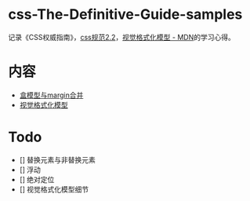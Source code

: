 # css-The-Definitive-Guide-samples

记录《CSS权威指南》，[css规范2.2](https://www.w3.org/TR/CSS22/Overview.html#minitoc)，[视觉格式化模型 - MDN](https://developer.mozilla.org/zh-CN/docs/Web/Guide/CSS/Visual_formatting_model)的学习心得。


# 内容

* [盒模型与margin合并](./src/box-model.html)
* [视觉格式化模型](./src/visual-fomatting-model.html)

# Todo

* [] 替换元素与非替换元素
* [] 浮动
* [] 绝对定位
* [] 视觉格式化模型细节



